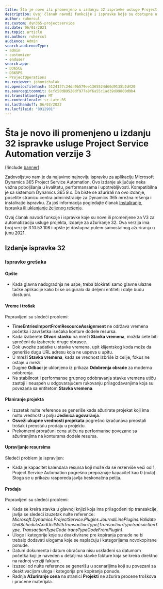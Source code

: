 ```yaml
---
title: Šta je novo ili promenjeno u izdanju 32 ispravke usluge Project Service Automation verzije 3
description: Ovaj članak navodi funkcije i ispravke koje su dostupne u izdanju za ažuriranje automatizacije usluge projekta Release 32, V3.
author: ruhercul
ms.custom: dyn365-projectservice
ms.date: 06/01/2021
ms.topic: article
ms.author: ruhercul
audience: Admin
search.audienceType:
- admin
- customizer
- enduser
search.app:
- D365CE
- D365PS
- ProjectOperations
ms.reviewer: johnmichalak
ms.openlocfilehash: 5124137c24da9b579ee1365524d66d9135b2d420
ms.sourcegitcommit: 6cfc50d89528df977a8f6a55c1ad39d99800d9b4
ms.translationtype: MT
ms.contentlocale: sr-Latn-RS
ms.lasthandoff: 06/03/2022
ms.locfileid: "8912901"
---
```

# <a name="whats-new-or-changed-in-project-service-automation-update-release-32-v3"></a>Šta je novo ili promenjeno u izdanju 32 ispravke usluge Project Service Automation verzije 3

[!include [banner](../includes/psa-now-project-operations.md)]

Zadovoljstvo nam je da najavimo najnoviju ispravku za aplikaciju Microsoft Dynamics 365 Project Service Automation. Ovo izdanje uključuje neka važna poboljšanja u kvalitetu, performansama i upotrebljivosti. Kompatibilna je sa sistemom Dynamics 365 9.x. Da biste se ažurirali na ovo izdanje, posetite stranicu centra administracije za Dynamics 365 mrežna rešenja i instalirajte ispravku. Za još informacija pogledajte članak [Instaliranje, ispravka ili uklanjanje željenog rešenja](/power-platform/admin/install-remove-preferred-solution).

Ovaj članak navodi funkcije i ispravke koje su nove ili promenjene za V3 za automatizaciju usluge projekta, izdanje za ažuriranje 32. Ova verzija ima broj verzije 3.10.53.108 i opšte je dostupna putem samostalnog ažuriranja u junu 2021.

## <a name="update-release-32"></a>Izdanje ispravke 32

### <a name="bug-fixes"></a>Ispravke grešaka

#### <a name="general"></a>Opšte

- Kada glavna nadogradnja ne uspe, treba blokirati samo glavne ulazne tačke aplikacije kako bi se osiguralo da deljeni entiteti i dalje budu dostupni.

#### <a name="time-and-expense"></a>Vreme i trošak

Popravljeni su sledeći problemi:

- **TimeEntriesImportFromResourceAssignment** ne održava vremena početka i završetka isečaka konture dodele resursa.
- Kada izaberete **Otvori stavku** na mreži **Stavka vremena**, možda ćete biti sprečeni da izaberete druge obrasce.
- Dok uvozite zadatke u stavke vremena, upit klijentskog koda može da generiše dugu URL adresu koja ne uspeva u upitu.
- U mreži **Stavka vremena**, kada se vrednost izbriše iz ćelije, fokus ne ostaje u mreži.
- Dugme **Odbaci** je uklonjeno iz prikaza **Odobrenja obrade** za moderna odobrenja.
- Na stabilnost i performanse grupnog odobravanja stavke vremena utiču zastoji i neuspeh u odgovarajućem rukovanju prilagođavanjima koja su povezana sa entitetom **Stavka vremena**.

#### <a name="project-planning"></a>Planiranje projekta

- Izuzetak nulte reference se generiše kada ažurirate projekat koji ima nultu vrednost u polju **Jedinica ugovaranja**.
- **Osveži ukupne vrednosti projekata** pogrešno izračunava preostali trošak i preostalu prodaju u projektu.
- Prekomerni proračuni cena utiču na performanse povezane sa ažuriranjima na konturama dodele resursa.

#### <a name="resource-management"></a>Upravljanje resursima

Sledeći problem je ispravljen:

- Kada je kapacitet kalendara resursa koji može da se rezerviše veći od 1, Project Service Automation pogrešno prepoznaje kapacitet kao 0 (nula). Stoga se u prikazu rasporeda javlja beskonačna petlja.

#### <a name="sales"></a>Prodaja

Popravljeni su sledeći problemi:

- Kada se kreira stavka u glavnoj knjizi koja ima prilagođeni tip transakcije, javlja se sledeći izuzetak nulte reference: *Microsoft.Dynamics.ProjectService.Plugins.JournalLinePlugins.ValidateUnitScheduleAndUnitWithTransactionType(TransactionTypetransactionType, TransactionTypeCode transTypeCodeFromPlugin)*.
- Uloge i kategorije koje su deaktivirane pre kopiranja ponude ne bi trebalo dodavati ulogama koje se naplaćuju i kategorijama novokopirane ponude.
- Datum dokumenta i datum obračuna nisu usklađeni sa datumom početka koji je naveden u detaljima stavke fakture koja se kreira direktno na radnoj verziji fakture.
- Izuzeci od nulte reference se generišu u scenarijima koji su povezani sa deaktivacijom uloga i kategorija pre kopiranja ponude.
- Radnja **Ažuriranje cena** na stranici **Projekti** ne ažurira procene troškova i procene materijala.
